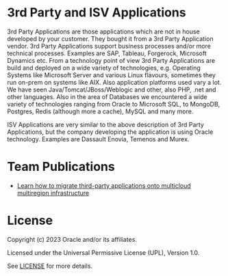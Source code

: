 # 3rd Party and ISV Applications

3rd Party Applications are those applications which are not in house developed by your customer. They bought it from a 3rd Party Application vendor. 3rd Party Applications support business processes and/or more technical processes. Examples are SAP, Tableau, Forgerock, Microsoft Dynamics etc. From a technology point of view 3rd Party Applications are build and deployed on a wide variety of technologies, e.g. Operating Systems like Microsoft Server and various Linux flavours, sometimes they run on-prem on systems like AIX. Also application platforms used vary a lot. We have seen Java/Tomcat/JBoss/Weblogic and other, also PHP, .net and other languages. Also in the area of Databases we encountered a wide variety of technologies ranging from Oracle to Microsoft SQL, to MongoDB, Postgres, Redis (although more a cache), MySQL and many more.

ISV Applications are very similar to the above description of 3rd Party Applications, but the company developing the application is using Oracle technology. Examples are Dassault Enovia, Temenos and Murex. 

# Team Publications

- [Learn how to migrate third-party applications onto multicloud multiregion infrastructure](https://blogs.oracle.com/cloud-infrastructure/post/3rd-party-apps-multicloud-multiregion)

# License

Copyright (c) 2023 Oracle and/or its affiliates.

Licensed under the Universal Permissive License (UPL), Version 1.0.

See [LICENSE](https://github.com/oracle-devrel/technology-engineering/blob/main/LICENSE) for more details.
